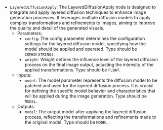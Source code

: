 - `LayeredDiffusionApply`: The LayeredDiffusionApply node is designed to integrate and apply layered diffusion techniques to enhance image generation processes. It leverages multiple diffusion models to apply complex transformations and refinements to images, aiming to improve the quality and detail of the generated visuals.
    - Parameters:
        - `config`: The config parameter determines the configuration settings for the layered diffusion model, specifying how the model should be applied and operated. Type should be `COMBO[STRING]`.
        - `weight`: Weight defines the influence level of the layered diffusion process on the final image output, adjusting the intensity of the applied transformations. Type should be `FLOAT`.
    - Inputs:
        - `model`: The model parameter represents the diffusion model to be patched and used for the layered diffusion process. It is crucial for defining the specific model behavior and characteristics that will be applied during the image generation. Type should be `MODEL`.
    - Outputs:
        - `model`: The output model after applying the layered diffusion process, reflecting the transformations and refinements made to the original model. Type should be `MODEL`.
